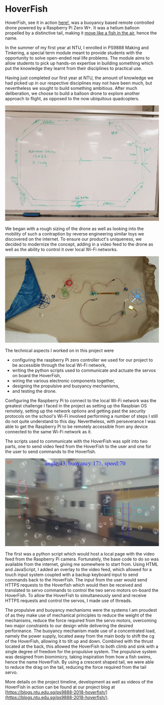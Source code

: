 # HoverFish

HoverFish, see it in action [here!](https://www.youtube.com/watch?v=eAWvxgsTUTA&t=54s&ab_channel=JonathanKenny), was a buoyancy based remote controlled drone powered by a Raspberry Pi Zero W+. It was a helium balloon propelled by a distinctive tail, making it [move like a fish in the air](https://www.youtube.com/watch?v=Iow5wQyQOc4&ab_channel=JonathanKenny), hence the name. 

In the summer of my first year at NTU, I enrolled in PS9888 Making and Tinkering, a special term module meant to provide students with the opportunity to solve open-ended real life problems. The module aims to allow students to pick up hands-on expertise in building something which put the knowledge they learnt from their disciplines to practical use.

Having just completed our first year at NTU, the amount of knowledge we had picked up in our respective disciplines may not have been much, but nevertheless we sought to build something ambitious. After much deliberation, we choose to build a balloon drone to explore another approach to flight, as opposed to the now ubiquitous quadcopters.

![Hoverfish Sizing](images/3rd-prototype-design-1440fnt.jpeg)

We began with a rough sizing of the drone as well as looking into the mobility of such a contraption by reverse engineering similar toys we discovered on the internet. To ensure our product's uniqueness, we decided to modernize the concept, adding in a video feed to the drone as well as the ability to control it over local Wi-Fi networks.

![Components](images/mockup-155khfm-768x1364.jpeg)

The technical aspects I worked on in this project were 
* configuring the raspberry Pi zero controller we used for our project to be accessible through the local Wi-Fi network, 
* writing the python scripts used to communicate and actuate the servos on board the HoverFish,
* wiring the various electronic components together,
* designing the propulsive and buoyancy mechanisms,
* and testing the drone.

Configuring the Raspberry Pi to connect to the local Wi-Fi network was the greatest challenge I faced in the project as setting up the Raspbian OS remotely, setting up the network options and getting past the security protocols on the school's Wi-Fi involved performing a number of steps I still do not quite understand to this day. Nevertheless, with perseverance I was able to get the Raspberry Pi to be remotely accessible from any device connected to the same Wi-Fi network as it.

The scripts used to communicate with the HoverFish was split into two parts, one to send video feed from the HoverFish to the user and one for the user to send commands to the Hoverfish.

![UI](images/UI.png)

The first was a python script which would host a local page with the video feed from the Raspberry Pi camera. Fortunately, the base code to do so was available from the internet, giving me somewhere to start from. Using HTML and JavaScript, I added an overlay to the video feed, which allowed for a touch input system coupled with a backup keyboard input to send commands back to the HoverFish. The input from the user would send HTTPS requests to the Hoverfish which would then be received and translated to servo commands to control the two servo motors on-board the HoverFish. To allow the HoverFish to simultaneously send and receive HTTPS requests and control the servos, I made use of threads.

The propulsive and buoyancy mechanisms were the systems I am proudest of as they make use of mechanical principles to reduce the weight of the mechanisms, reduce the force required from the servo motors, overcoming two major constraints to our design while delivering the desired performance. The buoyancy mechanism made use of a concentrated load, namely the power supply, located away from the main body to shift the cg of the HoverFish, allowing it to tilt up and down. Combined with the thrust located at the back, this allowed the HoverFish to both climb and sink with a single degree of freedom for the propulsive system. The propulsive system was designed from biomimicry, taking inspiration from how a fish swims, hence the name HoverFish. By using a crescent shaped tail, we were able to reduce the drag on the tail, reducing the force required from the tail servo.

More details on the project timeline, development as well as videos of the HoverFish in action can be found at our project blog at [https://blogs.ntu.edu.sg/ps9888-2018-hoverfish/](https://blogs.ntu.edu.sg/ps9888-2018-hoverfish/).